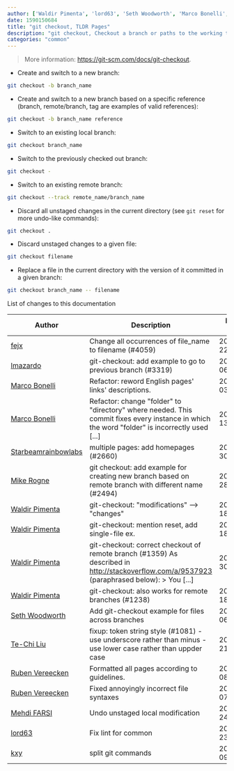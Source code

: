 ```yaml
---
author: ['Waldir Pimenta', 'lord63', 'Seth Woodworth', 'Marco Bonelli', 'Ruben Vereecken', 'fejx', 'Mehdi FARSI', 'kxy', 'lmazardo', 'Mike Rogne', 'Starbeamrainbowlabs', 'Te-Chi Liu']
date: 1590150684
title: "git checkout, TLDR Pages"
description: "git checkout, Checkout a branch or paths to the working tree."
categories: "common"
---
```

> More information: <https://git-scm.com/docs/git-checkout>.

- Create and switch to a new branch:

```bash
git checkout -b branch_name
```

- Create and switch to a new branch based on a specific reference (branch, remote/branch, tag are examples of valid references):

```bash
git checkout -b branch_name reference
```

- Switch to an existing local branch:

```bash
git checkout branch_name
```

- Switch to the previously checked out branch:

```bash
git checkout -
```

- Switch to an existing remote branch:

```bash
git checkout --track remote_name/branch_name
```

- Discard all unstaged changes in the current directory (see `git reset` for more undo-like commands):

```bash
git checkout .
```

- Discard unstaged changes to a given file:

```bash
git checkout filename
```

- Replace a file in the current directory with the version of it committed in a given branch:

```bash
git checkout branch_name -- filename
```
List of changes to this documentation


Author | Description | ISO 8601 Date | GitHub link
------|-----|-----|-----
[fejx](mailto:florian.jhn@gmail.com) | Change all occurrences of file_name to filename (#4059) | 2020-05-22T14:31:24 | [4e1662b729ba](https://github.com/tldr-pages/tldr/commit/4e1662b729ba2bc23f7c12f606d41a86a613f8ea)
[lmazardo](mailto:luc@mazardo.com) | git-checkout: add example to go to previous branch (#3319) | 2019-10-06T09:21:23 | [97bc3a92f97f](https://github.com/tldr-pages/tldr/commit/97bc3a92f97fd2d1619be9d4080376cb242e4388)
[Marco Bonelli](mailto:marco@mebeim.net) | Refactor: reword English pages' links' descriptions. | 2019-06-03T14:19:41 | [66abb98ce935](https://github.com/tldr-pages/tldr/commit/66abb98ce935c0f4516bf30c4d6da72180d5a3ab)
[Marco Bonelli](mailto:mb5.marcob@gmail.com) | Refactor: change "folder" to "directory" where needed. This commit fixes every instance in which the word "folder" is incorrectly used [...] | 2019-02-13T16:21:04 | [2599a6de483a](https://github.com/tldr-pages/tldr/commit/2599a6de483a70601ab17b29e0f18a5a8bdcaa12)
[Starbeamrainbowlabs](mailto:sbrl@starbeamrainbowlabs.com) | multiple pages: add homepages (#2660) | 2019-01-30T12:19:23 | [a19866e88add](https://github.com/tldr-pages/tldr/commit/a19866e88addb239484637579b17e7c6ea9b53aa)
[Mike Rogne](mailto:mike@infinitywebcreations.com) | git checkout: add example for creating new branch based on remote branch with different name (#2494) | 2018-10-28T01:52:23 | [3bf256f6cbf5](https://github.com/tldr-pages/tldr/commit/3bf256f6cbf547832c5d938d62a962c80ea865ed)
[Waldir Pimenta](mailto:waldyrious@gmail.com) | git-checkout: "modifications" --> "changes" | 2017-05-18T18:24:52 | [05780d6183e8](https://github.com/tldr-pages/tldr/commit/05780d6183e838c11e881d1a3cdb7c778d99d211)
[Waldir Pimenta](mailto:waldyrious@gmail.com) | git-checkout: mention reset, add single-file ex. | 2017-05-18T18:24:52 | [6f9dbe9fce90](https://github.com/tldr-pages/tldr/commit/6f9dbe9fce90b6f8efd0d6049b88a6afad1c19bc)
[Waldir Pimenta](mailto:waldyrious@gmail.com) | git-checkout: correct checkout of remote branch (#1359) As described in http://stackoverflow.com/a/9537923 (paraphrased below): > You [...] | 2017-04-30T12:17:03 | [2a4379ceea9f](https://github.com/tldr-pages/tldr/commit/2a4379ceea9fa2626b6b4242ea03e36190d3861d)
[Waldir Pimenta](mailto:waldyrious@gmail.com) | git-checkout: also works for remote branches (#1238) | 2017-01-18T15:43:53 | [b7d34523f657](https://github.com/tldr-pages/tldr/commit/b7d34523f657e56cbf28695a7dec0c7d07ad36fb)
[Seth Woodworth](mailto:seth@sethish.com) | Add git-checkout example for files across branches | 2017-01-06T05:43:46 | [e04863b55d3e](https://github.com/tldr-pages/tldr/commit/e04863b55d3e59825c2384f0fba8a46ace4eaf30)
[Te-Chi Liu](mailto:liuderchi@gmail.com) | fixup: token string style (#1081) - use underscore rather than minus - use lower case rather than uppder case | 2016-09-21T17:35:46 | [5a54763c72d1](https://github.com/tldr-pages/tldr/commit/5a54763c72d1ed1b6eb5dbf195ee547527afc608)
[Ruben Vereecken](mailto:rubenvereecken@gmail.com) | Formatted all pages according to guidelines. | 2016-01-08T09:38:59 | [066582e8eab5](https://github.com/tldr-pages/tldr/commit/066582e8eab57bce9861cc8d379e158d61f1cc95)
[Ruben Vereecken](mailto:rubenvereecken@gmail.com) | Fixed annoyingly incorrect file syntaxes | 2016-01-07T16:51:03 | [b755e726c8b4](https://github.com/tldr-pages/tldr/commit/b755e726c8b452066bf3bc3b5334f462eac37d20)
[Mehdi FARSI](mailto:mehdifarsi.pro@gmail.com) | Undo unstaged local modification | 2015-11-24T00:21:20 | [0d2cfc2e3d47](https://github.com/tldr-pages/tldr/commit/0d2cfc2e3d47dc2713339f54df9d59ec56836a67)
[lord63](mailto:lord63.j@gmail.com) | Fix lint for common | 2015-10-23T02:02:34 | [56a7cba6568f](https://github.com/tldr-pages/tldr/commit/56a7cba6568fcdaaeca2ddf0b80341cfc7de6285)
[kxy](mailto:kyrwastaken@gmail.com) | split git commands | 2014-03-09T13:20:13 | [4d70294f065f](https://github.com/tldr-pages/tldr/commit/4d70294f065f8d6d9fd6c0add28968cb9ca725ff)

